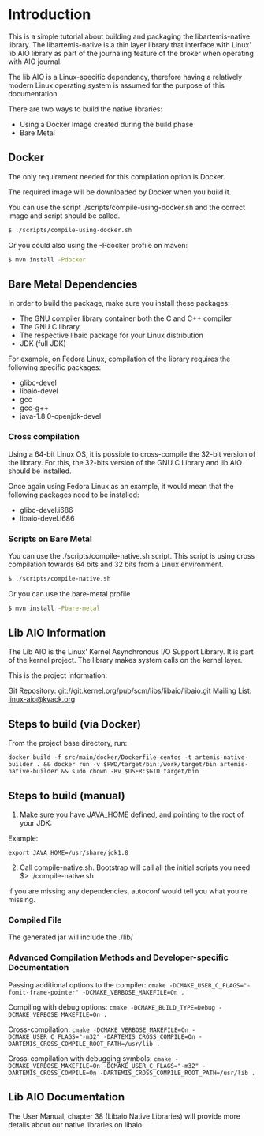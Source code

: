 # Introduction


This is a simple tutorial about building and packaging the libartemis-native library. The libartemis-native is a thin
layer library that interface with Linux' lib AIO library as part of the journaling feature of the broker when operating
with AIO journal.

The lib AIO is a Linux-specific dependency, therefore having a relatively modern Linux operating system is assumed for
the purpose of this documentation.

There are two ways to build the native libraries:

- Using a Docker Image created during the build phase
- Bare Metal

## Docker

The only requirement needed for this compilation option is Docker.

The required image will be downloaded by Docker when you build it.

You can use the script ./scripts/compile-using-docker.sh and the correct image and script should be called.

```bash
$ ./scripts/compile-using-docker.sh
```


Or you could also using the -Pdocker profile on maven:


```bash
$ mvn install -Pdocker

```


## Bare Metal Dependencies

In order to build the package, make sure you install these packages:

- The GNU compiler library container both the C and C++ compiler
- The GNU C library
- The respective libaio package for your Linux distribution
- JDK (full JDK)


For example, on Fedora Linux, compilation of the library requires the following specific packages:

- glibc-devel
- libaio-devel
- gcc
- gcc-g++
- java-1.8.0-openjdk-devel

### Cross compilation

Using a 64-bit Linux OS, it is possible to cross-compile the 32-bit version of the library. For this, the 32-bits
version of the GNU C Library and lib AIO should be installed.

Once again using Fedora Linux as an example, it would mean that the following packages need to be installed:

- glibc-devel.i686
- libaio-devel.i686


### Scripts on Bare Metal

You can use the ./scripts/compile-native.sh script. This script is using cross compilation towards 64 bits and 32 bits from a Linux environment.

```bash
$ ./scripts/compile-native.sh
```


Or you can use the bare-metal profile

```bash
$ mvn install -Pbare-metal
```

## Lib AIO Information

The Lib AIO is the Linux' Kernel Asynchronous I/O Support Library. It is part of the kernel project. The library makes
system calls on the kernel layer.

This is the project information:

Git Repository:  git://git.kernel.org/pub/scm/libs/libaio/libaio.git
Mailing List:    linux-aio@kvack.org

## Steps to build (via Docker)

From the project base directory, run:

```docker build -f src/main/docker/Dockerfile-centos -t artemis-native-builder . && docker run -v $PWD/target/bin:/work/target/bin artemis-native-builder && sudo chown -Rv $USER:$GID target/bin```


## Steps to build (manual)

1. Make sure you have JAVA_HOME defined, and pointing to the root of your JDK:

Example:

```export JAVA_HOME=/usr/share/jdk1.8```


2. Call compile-native.sh. Bootstrap will call all the initial scripts you need
 $>  ./compile-native.sh

if you are missing any dependencies, autoconf would tell you what you're missing.


### Compiled File

The generated jar will include the ./lib/

### Advanced Compilation Methods and Developer-specific Documentation

Passing additional options to the compiler:
```cmake -DCMAKE_USER_C_FLAGS="-fomit-frame-pointer" -DCMAKE_VERBOSE_MAKEFILE=On .```

Compiling with debug options:
```cmake -DCMAKE_BUILD_TYPE=Debug -DCMAKE_VERBOSE_MAKEFILE=On .```

Cross-compilation:
```cmake -DCMAKE_VERBOSE_MAKEFILE=On -DCMAKE_USER_C_FLAGS="-m32" -DARTEMIS_CROSS_COMPILE=On -DARTEMIS_CROSS_COMPILE_ROOT_PATH=/usr/lib .```

Cross-compilation with debugging symbols:
```cmake -DCMAKE_VERBOSE_MAKEFILE=On -DCMAKE_USER_C_FLAGS="-m32" -DARTEMIS_CROSS_COMPILE=On -DARTEMIS_CROSS_COMPILE_ROOT_PATH=/usr/lib .```


## Lib AIO Documentation

The User Manual, chapter 38 (Libaio Native Libraries) will provide more details about our native libraries on libaio.
